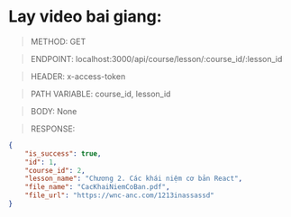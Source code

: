 # Lay video bai giang:

> METHOD: GET

> ENDPOINT: localhost:3000/api/course/lesson/:course_id/:lesson_id

> HEADER: x-access-token

> PATH VARIABLE: course_id, lesson_id

> BODY: None

> RESPONSE:

```json
{
    "is_success": true,
    "id": 1,
    "course_id": 2,
    "lesson_name": "Chương 2. Các khái niệm cơ bản React",
    "file_name": "CacKhaiNiemCoBan.pdf",
    "file_url": "https://wnc-anc.com/1213inassassd"
}
```

